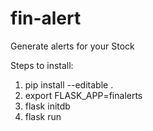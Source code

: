 # fin-alert
Generate alerts for your Stock

Steps to install:

1. pip install --editable .
2. export FLASK_APP=finalerts
3. flask initdb
4. flask run
